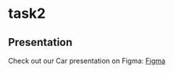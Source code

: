 # task2
## Presentation
Check out our Car presentation on Figma: [Figma](https://www.figma.com/proto/Rg0IA3Kc1oPtn7v8yY51FF/sravani?type=design&node-id=0-3&t=zY883H0CBHKISFQL-0&scaling=min-zoom&page-id=0%3A1)
